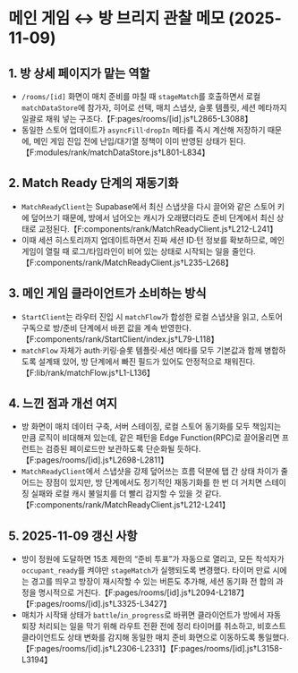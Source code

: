 # 메인 게임 ↔ 방 브리지 관찰 메모 (2025-11-09)

## 1. 방 상세 페이지가 맡는 역할

- `/rooms/[id]` 화면이 매치 준비를 마칠 때 `stageMatch`를 호출하면서 로컬 `matchDataStore`에 참가자, 히어로 선택, 매치 스냅샷, 슬롯 템플릿, 세션 메타까지 일괄로 채워 넣는 구조다.【F:pages/rooms/[id].js†L2865-L3088】
- 동일한 스토어 업데이트가 `asyncFill`·`dropIn` 메타를 즉시 계산해 저장하기 때문에, 메인 게임 진입 전에 난입/대기열 정책이 이미 반영된 상태가 된다.【F:modules/rank/matchDataStore.js†L801-L834】

## 2. Match Ready 단계의 재동기화

- `MatchReadyClient`는 Supabase에서 최신 스냅샷을 다시 끌어와 같은 스토어 키에 덮어쓰기 때문에, 방에서 넘어오는 캐시가 오래됐더라도 준비 단계에서 최신 상태로 교정된다.【F:components/rank/MatchReadyClient.js†L212-L241】
- 이때 세션 히스토리까지 업데이트하면서 진짜 세션 ID·턴 정보를 확보하므로, 메인 게임이 열릴 때 로그/타임라인이 비어 있는 상태로 시작되는 일을 줄인다.【F:components/rank/MatchReadyClient.js†L235-L268】

## 3. 메인 게임 클라이언트가 소비하는 방식

- `StartClient`는 라우터 진입 시 `matchFlow`가 합성한 로컬 스냅샷을 읽고, 스토어 구독으로 방/준비 단계에서 바뀐 값을 계속 반영한다.【F:components/rank/StartClient/index.js†L79-L118】
- `matchFlow` 자체가 auth·키링·슬롯 템플릿·세션 메타를 모두 기본값과 함께 병합하도록 설계돼 있어, 방 단계에서 빠진 필드가 있어도 안정적으로 채워진다.【F:lib/rank/matchFlow.js†L1-L136】

## 4. 느낀 점과 개선 여지

- 방 화면이 매치 데이터 구축, 서버 스테이징, 로컬 스토어 동기화를 모두 책임지는 만큼 로직이 비대해져 있는데, 같은 패턴을 Edge Function(RPC)로 끌어올리면 프런트는 검증된 페이로드만 보관하도록 단순화될 듯하다.【F:pages/rooms/[id].js†L2698-L2811】
- `MatchReadyClient`에서 스냅샷을 강제 덮어쓰는 흐름 덕분에 탭 간 상태 차이가 줄어드는 장점이 있지만, 방 단계에서도 정기적인 재동기화를 한 번 더 거치면 스테이징 실패와 로컬 캐시 불일치를 더 빨리 감지할 수 있을 것 같다.【F:components/rank/MatchReadyClient.js†L212-L241】

## 5. 2025-11-09 갱신 사항

- 방이 정원에 도달하면 15초 제한의 “준비 투표”가 자동으로 열리고, 모든 착석자가 `occupant_ready`를 켜야만 `stageMatch`가 실행되도록 변경했다. 타이머 만료 시에는 경고를 띄우고 방장이 재시작할 수 있는 버튼도 추가해, 세션 동기화 전 합의 과정을 명시적으로 거친다.【F:pages/rooms/[id].js†L2094-L2187】【F:pages/rooms/[id].js†L3325-L3427】
- 매치가 시작돼 상태가 `battle`/`in_progress`로 바뀌면 클라이언트가 방에서 자동 퇴장 처리되는 일을 막기 위해 라우트 전환 전에 정리 타이머를 취소하고, 비호스트 클라이언트도 상태 변화를 감지해 동일한 매치 준비 화면으로 이동하도록 통일했다.【F:pages/rooms/[id].js†L2306-L2331】【F:pages/rooms/[id].js†L3158-L3194】
